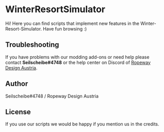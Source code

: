 # WinterResortSimulator
Hi! Here you can find scripts that implement new features in the Winter-Resort-Simulator. Have fun browsing :)
## Troubleshooting
If you have problems with our modding add-ons or need help please contact **Seilscheibe#4748** or the help center on Discord of  [Ropeway Design Austria](https://discord.gg/DGPassBKH8).
## Author
Seilscheibe#4748 / Ropeway Design Austria
## License
If you use our scripts we would be happy if you mention us in the credits.
